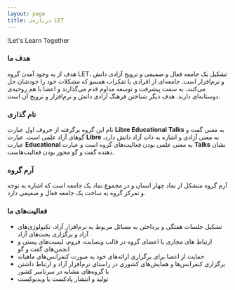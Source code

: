 ```yaml
---
layout: page
title: درباره‌ی LET
---
```


<p class="message">
!Let's Learn Together
</p>

### هدف ما
هدف از به وجود آمدن گروه LET، تشکیل یک جامعه فعال و صمیمی و ترویج آزادی دانش و نرم‌افزار است.
جامعه‌ای از افرادی با تفکرات همسو که مشکلات خود را خودشان حل می‌کنند، به سمت پیشرفت و توسعه مداوم قدم می‌گذارند و اعضا با هم روحیه‌ی دوستانه‌ای دارند.
هدف دیگر شناختن فرهنگ آزادی دانش و نرم‌افزار و ترویج آن است.

### نام گذاری
نام این گروه برگرفته از حروف اول عبارت **Libre Educational Talks** به معنی گفت و گوهای آزاد علمی است.
عبارت **Libre** به معنی آزادی و اشاره به ذات آزاد دانش دارد،  عبارت **Educational** به معنی علمی بودن فعالیت‌های گروه است و عبارت **Talks** نشان دهنده گفت و گو محور بودن فعالیت‌هاست.

### آرم گروه
آرم گروه متشکل از نماد چهار انسان و در مجموع نماد یک جامعه است که اشاره به توجه و تمرکز گروه به ساخت یک جامعه فعال و صمیمی دارد.

### فعالیت‌های ما
* تشکیل جلسات هفتگی و پرداختن به مسائل مربوط به نرم‌افزار آزاد، تکنولوژی‌های آزاد و برگزاری بحث‌های آزاد
* ارتباط های مجازی با اعضای گروه در قالب وبسایت، فروم، لیست‌های پستی و انجمن‌های گفت و گو
* حمایت از اعضا برای برگزاری ارائه‌های خود به صورت کنفرانس‌های ماهیانه
* برگزاری کنفرانس‌ها و همایش‌های کشوری در راستای نرم‌افزار آزاد و ارتباط داشتن با گروه‌های مشابه در سرتاسر کشور
* تولید و انتشار پادکست یا ویدیوکست
